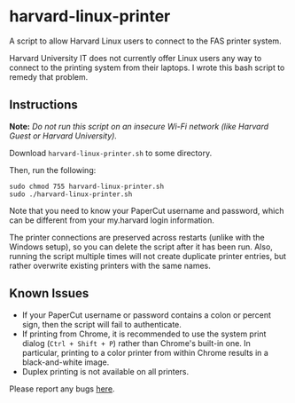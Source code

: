 # harvard-linux-printer
A script to allow Harvard Linux users to connect to the FAS printer system. 

Harvard University IT does not currently offer Linux users any way to connect to the printing system from their laptops. I wrote this bash script to remedy that problem. 


## Instructions

**Note:** *Do not run this script on an insecure Wi-Fi network (like Harvard Guest or Harvard University).*

Download `harvard-linux-printer.sh` to some directory. 

Then, run the following:

~~~~
sudo chmod 755 harvard-linux-printer.sh
sudo ./harvard-linux-printer.sh
~~~~

Note that you need to know your PaperCut username and password, which can be different from your my.harvard login information. 

The printer connections are preserved across restarts (unlike with the Windows setup), so you can delete the script after it has been run. Also, running the script multiple times will not create duplicate printer entries, but rather overwrite existing printers with the same names. 


## Known Issues

- If your PaperCut username or password contains a colon or percent sign, then the script will fail to authenticate. 
- If printing from Chrome, it is recommended to use the system print dialog (`Ctrl + Shift + P`) rather than Chrome's built-in one. In particular, printing to a color printer from within Chrome results in a black-and-white image. 
- Duplex printing is not available on all printers. 

Please report any bugs [here](https://github.com/djsavvy/harvard-linux-printer/issues).